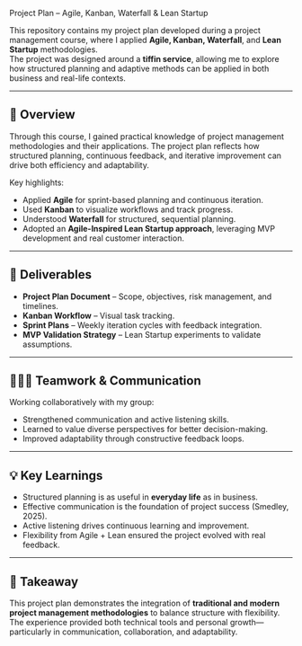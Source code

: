 Project Plan – Agile, Kanban, Waterfall & Lean Startup

This repository contains my project plan developed during a project management course, where I applied **Agile, Kanban, Waterfall**, and **Lean Startup** methodologies.  
The project was designed around a **tiffin service**, allowing me to explore how structured planning and adaptive methods can be applied in both business and real-life contexts.

---

## 🚀 Overview
Through this course, I gained practical knowledge of project management methodologies and their applications. The project plan reflects how structured planning, continuous feedback, and iterative improvement can drive both efficiency and adaptability.

Key highlights:
- Applied **Agile** for sprint-based planning and continuous iteration.  
- Used **Kanban** to visualize workflows and track progress.  
- Understood **Waterfall** for structured, sequential planning.  
- Adopted an **Agile-Inspired Lean Startup approach**, leveraging MVP development and real customer interaction.  

---

## 📂 Deliverables
- **Project Plan Document** – Scope, objectives, risk management, and timelines.  
- **Kanban Workflow** – Visual task tracking.  
- **Sprint Plans** – Weekly iteration cycles with feedback integration.  
- **MVP Validation Strategy** – Lean Startup experiments to validate assumptions.  

---

## 🧑‍🤝‍🧑 Teamwork & Communication
Working collaboratively with my group:  
- Strengthened communication and active listening skills.  
- Learned to value diverse perspectives for better decision-making.  
- Improved adaptability through constructive feedback loops.  

---

## 💡 Key Learnings
- Structured planning is as useful in **everyday life** as in business.  
- Effective communication is the foundation of project success (Smedley, 2025).  
- Active listening drives continuous learning and improvement.  
- Flexibility from Agile + Lean ensured the project evolved with real feedback.  

---

## 📌 Takeaway
This project plan demonstrates the integration of **traditional and modern project management methodologies** to balance structure with flexibility. The experience provided both technical tools and personal growth—particularly in communication, collaboration, and adaptability.

